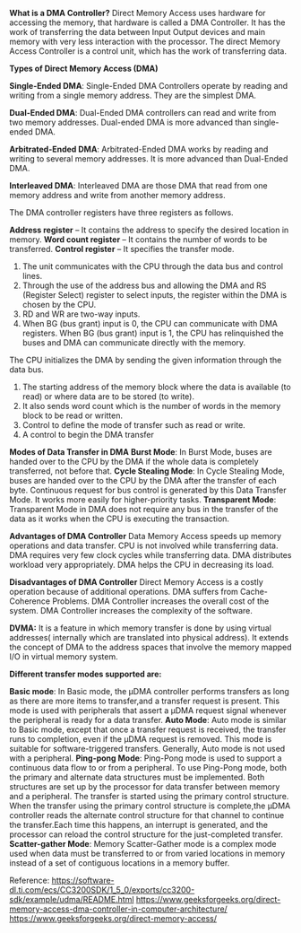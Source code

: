 **What is a DMA Controller?**
Direct Memory Access uses hardware for accessing the memory, that hardware is called a DMA Controller. It has the work of transferring the data between Input Output devices and main memory with very less interaction with the processor. 
The direct Memory Access Controller is a control unit, which has the work of transferring data.

**Types of Direct Memory Access (DMA)**

**Single-Ended DMA**: Single-Ended DMA Controllers operate by reading and writing from a single memory address. They are the simplest DMA.

**Dual-Ended DMA**: Dual-Ended DMA controllers can read and write from two memory addresses. Dual-ended DMA is more advanced than single-ended DMA.

**Arbitrated-Ended DMA**: Arbitrated-Ended DMA works by reading and writing to several memory addresses. It is more advanced than Dual-Ended DMA.

**Interleaved DMA**: Interleaved DMA are those DMA that read from one memory address and write from another memory address.

The DMA controller registers have three registers as follows.

**Address register** – It contains the address to specify the desired location in memory.
**Word count register** – It contains the number of words to be transferred.
**Control register** – It specifies the transfer mode.

1. The unit communicates with the CPU through the data bus and control lines.
2. Through the use of the address bus and allowing the DMA and RS (Register Select) register to select inputs, the register within the DMA is chosen by the CPU.
3. RD and WR are two-way inputs.
4. When BG (bus grant) input is 0, the CPU can communicate with DMA registers. When BG (bus grant) input is 1, the CPU has relinquished the buses and DMA can communicate directly with the memory.

The CPU initializes the DMA by sending the given information through the data bus.

1. The starting address of the memory block where the data is available (to read) or where data are to be stored (to write).
2. It also sends word count which is the number of words in the memory block to be read or written.
3. Control to define the mode of transfer such as read or write.
4. A control to begin the DMA transfer

**Modes of Data Transfer in DMA**
**Burst Mode**: In Burst Mode, buses are handed over to the CPU by the DMA if the whole data is completely transferred, not before that.
**Cycle Stealing Mode**: In Cycle Stealing Mode, buses are handed over to the CPU by the DMA after the transfer of each byte. Continuous request for bus control is generated by this Data Transfer Mode. It works more easily for higher-priority tasks.
**Transparent Mode**: Transparent Mode in DMA does not require any bus in the transfer of the data as it works when the CPU is executing the transaction.

**Advantages of DMA Controller**
Data Memory Access speeds up memory operations and data transfer.
CPU is not involved while transferring data.
DMA requires very few clock cycles while transferring data.
DMA distributes workload very appropriately.
DMA helps the CPU in decreasing its load.

**Disadvantages of DMA Controller**
Direct Memory Access is a costly operation because of additional operations.
DMA suffers from Cache-Coherence Problems.
DMA Controller increases the overall cost of the system.
DMA Controller increases the complexity of the software.

**DVMA:** 
It is a feature in which memory transfer is done by using virtual addresses( internally which are translated into physical address). 
It extends the concept of DMA to the address spaces that involve the memory mapped I/O in virtual memory system.

**Different transfer modes supported are:**

**Basic mode**: In Basic mode, the µDMA controller performs transfers as long as there are more items to transfer,and a transfer request is present. This mode is used with peripherals that assert a µDMA request signal whenever the peripheral is ready for a data transfer.
**Auto Mode**: Auto mode is similar to Basic mode, except that once a transfer request is received, the transfer runs to completion, even if the µDMA request is removed. This mode is suitable for software-triggered transfers. Generally, Auto mode is not used with a peripheral.
**Ping-pong Mode**: Ping-Pong mode is used to support a continuous data flow to or from a peripheral. To use Ping-Pong mode, both the primary and alternate data structures must be implemented. Both structures are set up by the processor for data transfer between memory and a peripheral. The transfer is started using the primary control structure. When the transfer using the primary control structure is complete,the µDMA controller reads the alternate control structure for that channel to continue the transfer.Each time this happens, an interrupt is generated, and the processor can reload the control structure for the just-completed transfer.
**Scatter-gather Mode**: Memory Scatter-Gather mode is a complex mode used when data must be transferred to or from varied locations in memory instead of a set of contiguous locations in a memory buffer.

Reference: https://software-dl.ti.com/ecs/CC3200SDK/1_5_0/exports/cc3200-sdk/example/udma/README.html
https://www.geeksforgeeks.org/direct-memory-access-dma-controller-in-computer-architecture/
https://www.geeksforgeeks.org/direct-memory-access/
